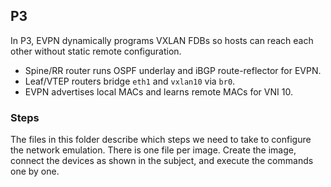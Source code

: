 ## P3

In P3, EVPN dynamically programs VXLAN FDBs so hosts can reach each other without static remote configuration.
* Spine/RR router runs OSPF underlay and iBGP route-reflector for EVPN.
* Leaf/VTEP routers bridge `eth1` and `vxlan10` via `br0`.
* EVPN advertises local MACs and learns remote MACs for VNI 10.

### Steps

The files in this folder describe which steps we need to take to configure the network emulation. There is one file per image. Create the image, connect the devices as shown in the subject, and execute the commands one by one. 
